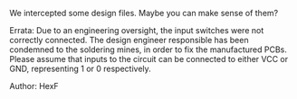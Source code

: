 We intercepted some design files. Maybe you can make sense of them?

Errata: Due to an engineering oversight, the input switches were not correctly connected. The design engineer responsible has been condemned to the soldering mines, in order to fix the manufactured PCBs. Please assume that inputs to the circuit can be connected to either VCC or GND, representing 1 or 0 respectively.

Author: HexF
